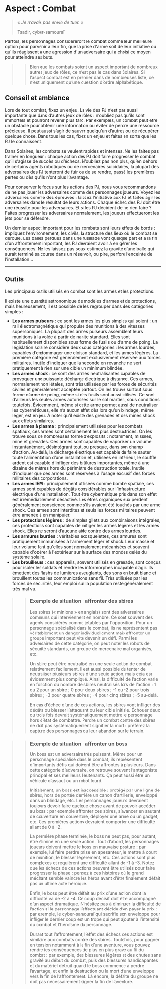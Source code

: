 # Aspect : Combat
> *« Je n’avais pas envie de tuer. »*
>
> Tsadir, cyber-samouraï

Parfois, les personnages considéreront le combat comme leur meilleure option pour parvenir à leur fin, que la prise d'arme soit de leur initiative ou qu'ils réagissent à une agression d'un adversaire qui a choisi ce moyen pour atteindre ses buts.

>> Bien que les combats soient un aspect important de nombreux autres jeux de rôles, ce n’est pas le cas dans Solaires. Si l’aspect combat est en premier dans de nombreuses liste, ce n’est uniquement qu’une question d’ordre alphabétique.

## Conseil et ambiance
Lors de tout combat, fixez un enjeu. La vie des PJ n’est pas aussi importante que dans d’autres jeux de rôles : n’oubliez pas qu’ils sont immortels et pourront revenir plus tard. Par exemples, un combat peut être un obstacle pour obtenir une information ou éviter de perdre une ressource précieuse. Il peut aussi s’agir de sauver quelqu’un d’autres ou de récupérer quelque chose. Dans tous les cas, fixez un enjeu et faites en sorte que les PJ le connaissent.

Dans Solaires, les combats se veulent rapides et intenses. Ne les faites pas traîner en longueur : chaque action des PJ doit faire progresser le combat qu’il s’agisse de succès ou d’échecs. N’oubliez pas non plus, qu’en dehors de certains agents robotiques ou de mercenaires suicidaires, la plupart des adversaires des PJ tenteront de fuir ou de se rendre, passé les premières pertes ou dès qu’ils n’ont plus l’avantage.

Pour conserver le focus sur les actions des PJ, nous vous recommandons de ne pas jouer les adversaires comme des personnages joueurs. Voyez les adversaires comme des épreuves : laissez l’initiative aux PJ et faites agir les adversaires dans le résultat de leurs actions. Chaque échec des PJ doit être une réussite pour les adversaires. Et si les PJ décident de ne rien faire ? Faites progresser les adversaires normalement, les joueurs effectueront les jets pour se défendre.

Un dernier aspect important pour les combats sont leurs effets de bords : impliquez l’environnement, les civils, la structure des lieux où le combat se déroule. Les balles perdues dans une fusillade vont quelque part et à la fin d’un affrontement important, les PJ devraient avoir à en gérer les conséquences. Ne les laissez pas sous-estimez la gravité d’une balle qui aurait terminé sa course dans un réservoir, ou pire, perforé l’enceinte de l’installation…

----
## Outils
Les principaux outils utilisés en combat sont les armes et les protections.

Il existe une quantité astronomique de modèles d’armes et de protections, mais heureusement, il est possible de les regrouper dans des catégories simples :
* **Les armes pulseurs** : ce sont les armes les plus simples qui soient : un rail électromagnétique qui propulse des munitions à des vitesses supersoniques. La plupart des armes pulseurs assemblent leurs munitions à la volée à partir de nanite standard. Elles sont habituellement disponibles sous forme de fusils ou d’arme de poing. La législation solaire considère deux sous catégories : les armes lourdes, capables d’endommager une cloison standard, et les armes légères. La première catégorie est généralement exclusivement réservée aux forces militaires. Inutile d’indiquer que la seconde en revanche ne sert pratiquement à rien sur une cible un minimum blindée.
* **Les armes shock** : ce sont des armes neutralisantes capables de provoquer une puissante décharge électrique à distance. Ces armes, normalement non létales, sont très utilisées par les forces de sécurités civiles et généralement acceptée partout. On les trouve surtout sous forme d’arme de poing, même si des fusils sont aussi utilisés. Ce sont d’ailleurs les seules armes autorisées sur le sol martien, sous conditions toutefois. Évidemment, même si cette arme permet aussi de neutraliser les cybernétiques, elle n’a aucun effet dès lors qu’un blindage, même léger, est en jeu. À noter qu’il existe des grenades et des mines shock aux effets similaires.
* **Les armes à plasma** : principalement utilisées pour les combats spatiaux, ces armes sont certainement les plus destructrices. On les trouve sous de nombreuses forme d’explosifs : notamment, missiles, mine et grenades. Ces armes sont capables de vaporiser un volume instantanément, désintégrant tout, ou presque, dans son champ d’action. Au-delà, la décharge électrique est capable de faire sauter toute l’alimentation d’une installation et, utilisées en intérieur, le souffle ardent est capable d’infliger des brûlures importantes, même à une dizaine de mètres hors du périmètre de destruction totale. Inutile d’indiquer que ces armes sont réservées à l’usage exclusif des forces militaires des corporations.
* **Les armes IEM** : principalement utilisées comme bombe spatiale, ces armes sont capables de dégâts considérables sur l’infrastructure électrique d’une installation. Tout être cybernétique pris dans son effet est irrémédiablement désactivé. Les êtres organiques eux perdent généralement conscience comme s’ils avaient été touchés par une arme shock. Ces armes sont interdites et seuls les forces militaires peuvent être amenée à en manipuler.
* **Les protections légères** : de simples gilets aux combinaisons intégrales, ces protections sont capables de mitiger les armes légères et les armes shock. Elles ne seront d’aucune aide contre des armes lourdes.
* **Les armures lourdes** : véritables exosquelettes, ces armures sont pratiquement immunisées à l’armement léger et shock. Leur masse et leur volume font qu'elles sont normalement mécanisées et souvent capable d'opérer à l'extérieur sur la surface des mondes gelés du système solaire.
* **Les brouilleurs** : ces appareils, souvent utilisés en grenade, sont conçus pour isoler les soldats et rendre les informorphes incapable d’agir. Ils émettent des flashs de lumières aveuglants, des sons en bruit blanc et brouillent toutes les communications sans fil. Très utilisées par les forces de sécurités, leur emploi sur la population reste généralement très mal vu.

>> ### Exemple de situation : affronter des sbires
>> Les sbires (« minions » en anglais) sont des adversaires communs qui interviennent en nombre. Ce sont souvent des agents considérés comme jetables par l'opposition. Pour un personnage spécialisé dans le combat, ils ne représentent pas véritablement un danger individuellement mais affronter un groupe important peut vite devenir un défi. Parmi les adversaires de cette catégorie, on peut noter les robots de sécurité standards, un groupe de mercenaire mal organisés, etc.
>> 
>> Un sbire peut être neutralisé en une seule action de combat relativement facilement. Il est aussi possible de tenter de neutraliser plusieurs sbires d’une seule action, mais cela est évidemment plus compliqué. Ainsi, la difficulté de l’action varie en fonction du nombre de sbires neutralisés lors de l’action : 1 ou 2 pour un sbire ; 0 pour deux sbires ; -1 ou -2 pour trois sbires ; -3 pour quatre sbires ; -4 pour cinq sbires ; -5 au-delà.
>> 
>> En cas d’échec d’une de ces actions, les sbires vont infliger des dégâts ou blesser l’attaquant ou leur cible initiale. Échouer deux ou trois fois devrait systématiquement mettre le personnage hors d’état de combattre. Perdre un combat contre des sbires ne doit pas systématiquement signifier la mort : préférez la capture des personnages ou leur abandon sur le terrain.

>> ### Exemple de situation : affronter un boss
>> Un boss est un adversaire très puissant. Même pour un personnage spécialisé dans le combat, ils représentent d’importants défis qui doivent être affrontés à plusieurs. Dans cette catégorie d’adversaire, on retrouve souvent l’antagoniste principal et ses meilleurs lieutenants. Ça peut aussi être un véhicule d’assaut ou un robot lourd.
>> 
>> Initialement, un boss est inaccessible : protégé par une ligne de sbires, hors de portée derrière un canon d’artillerie, enveloppé dans un blindage, etc. Les personnages joueurs devraient toujours devoir faire quelque chose avant de pouvoir accéder au boss : par exemple affronter ces sbires, s’avancer en sautant de couverture en couverture, déployer une arme ou un gadget, etc. Ces premières actions devraient comporter une difficulté allant de 0 à -2.
>> 
>> La première phase terminée, le boss ne peut pas, pour autant, être éliminé en une seule action. Tout d’abord, les personnages joueurs doivent mettre le boss en mauvaise posture : par exemple, lui faire perdre prise en apesanteur, le mettre à court de munition, le blesser légèrement, etc. Ces actions sont plus complexes et requièrent une difficulté allant de -1 à -3. Notez que les échecs de ces actions peuvent être utilisés pour faire progresser la phase : pensez à ces histoires où le grand méchant semble vaincre les héros avant d’être finalement défait pas un ultime acte héroïque.
>> 
>> Enfin, le boss peut être défait au prix d’une action dont la difficulté va de -2 à -4. Ce coup décisif doit être accompagné d’un aspect dramatique. N’hésitez pas à diminuer la difficulté de l’action si le personnage l’effectuant décide d’en payer le prix : par exemple, le cyber-samouraï qui sacrifie son enveloppe pour infliger le dernier coup est un trope qui peut ajouter à l’intensité du combat et l’héroïsme du personnage.
>> 
>> Durant tout l’affrontement, l’effet des échecs des actions est similaire aux combats contre des sbires. Toutefois, pour gagner en tension notamment à la fin d’une aventure, vous pouvez rendre les conséquences de plus en plus grave au fil du combat : par exemple, des blessures légères et des chutes sans gravité au début du combat, puis des blessures handicapantes et du matériel détruit quand le boss commence à perdre l’avantage, et enfin la destruction ou la mort d’une enveloppe vers la fin de l’affrontement. Là encore, la défaite du groupe ne doit pas nécessairement signer la fin de l’aventure.
